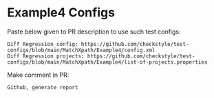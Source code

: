 # Example4 Configs
Paste below given to PR description to use such test configs:
```
Diff Regression config: https://github.com/checkstyle/test-configs/blob/main/MatchXpath/Example4/config.xml
Diff Regression projects: https://github.com/checkstyle/test-configs/blob/main/MatchXpath/Example4/list-of-projects.properties
```
Make comment in PR:
```
Github, generate report
```
